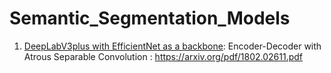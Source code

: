 # Semantic_Segmentation_Models


1.  [DeepLabV3plus with EfficientNet as a backbone](https://github.com/tshr-d-dragon/Semantic_Segmentation_Models/blob/main/DeepLabV3plus_EfficientNet.py): Encoder-Decoder with Atrous Separable Convolution : https://arxiv.org/pdf/1802.02611.pdf
